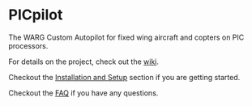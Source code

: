 PICpilot
====================

The WARG Custom Autopilot for fixed wing aircraft and copters on PIC processors.

For details on the project, check out the [wiki](https://github.com/UWARG/PICpilot/wiki).

Checkout the [Installation and Setup](https://github.com/UWARG/PICpilot/wiki/Setup) section if you are getting started.

Checkout the [FAQ](https://github.com/UWARG/PICpilot/wiki/FAQ) if you have any questions.